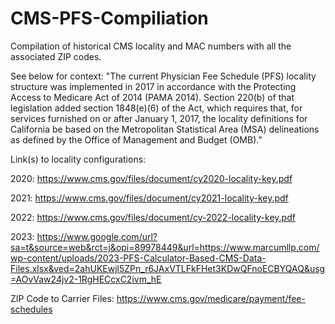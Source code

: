 # CMS-PFS-Compiliation
Compilation of historical CMS locality and MAC numbers with all the associated ZIP codes. 

See below for context:
"The current Physician Fee Schedule (PFS) locality structure was implemented in 2017 in accordance with the Protecting Access to Medicare Act of 2014 (PAMA 2014). Section 220(b) of that legislation added section 1848(e)(6) of the Act, which requires that, for services furnished on or after January 1, 2017, the locality definitions for California be based on the Metropolitan Statistical Area (MSA) delineations as defined by the Office of Management and Budget (OMB)."

Link(s) to locality configurations:

2020: https://www.cms.gov/files/document/cy2020-locality-key.pdf

2021: https://www.cms.gov/files/document/cy2021-locality-key.pdf

2022: https://www.cms.gov/files/document/cy-2022-locality-key.pdf

2023: https://www.google.com/url?sa=t&source=web&rct=j&opi=89978449&url=https://www.marcumllp.com/wp-content/uploads/2023-PFS-Calculator-Based-CMS-Data-Files.xlsx&ved=2ahUKEwjl5ZPn_r6JAxVTLFkFHet3KDwQFnoECBYQAQ&usg=AOvVaw24jv2-1RgHECcxC2ivm_hE


ZIP Code to Carrier Files: https://www.cms.gov/medicare/payment/fee-schedules









